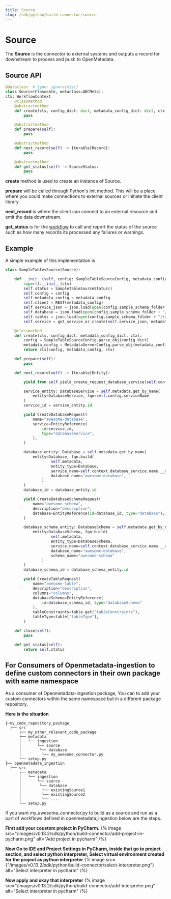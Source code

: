 ```yaml
---
title: Source
slug: /sdk/python/build-connector/source
---
```


# Source

The **Source** is the connector to external systems and outputs a record for downstream to process and push to OpenMetadata.

## Source API

```python
@dataclass  # type: ignore[misc]
class Source(Closeable, metaclass=ABCMeta):
ctx: WorkflowContext
    @classmethod
    @abstractmethod
    def create(cls, config_dict: dict, metadata_config_dict: dict, ctx: WorkflowContext) -> "Source":
        pass

    @abstractmethod
    def prepare(self):
        pass

    @abstractmethod
    def next_record(self) -> Iterable[Record]:
        pass

    @abstractmethod
    def get_status(self) -> SourceStatus:
        pass
```

**create** method is used to create an instance of Source.

**prepare** will be called through Python's init method. This will be a place where you could make connections to external sources or initiate the client library.

**next_record** is where the client can connect to an external resource and emit the data downstream.

**get_status** is for the [workflow](https://github.com/open-metadata/OpenMetadata/blob/main/ingestion/src/metadata/ingestion/api/workflow.py) to call and report the status of the source such as how many records its processed any failures or warnings.

## Example

A simple example of this implementation is

```python
class SampleTablesSource(Source):

    def __init__(self, config: SampleTableSourceConfig, metadata_config: MetadataServerConfig, ctx):
        super().__init__(ctx)
        self.status = SampleTableSourceStatus()
        self.config = config
        self.metadata_config = metadata_config
        self.client = REST(metadata_config)
        self.service_json = json.load(open(config.sample_schema_folder + "/service.json", 'r'))
        self.database = json.load(open(config.sample_schema_folder + "/database.json", 'r'))
        self.tables = json.load(open(config.sample_schema_folder + "/tables.json", 'r'))
        self.service = get_service_or_create(self.service_json, metadata_config)

    @classmethod
    def create(cls, config_dict, metadata_config_dict, ctx):
        config = SampleTableSourceConfig.parse_obj(config_dict)
        metadata_config = MetadataServerConfig.parse_obj(metadata_config_dict)
        return cls(config, metadata_config, ctx)

    def prepare(self):
        pass

    def next_record(self) -> Iterable[Entity]:

        yield from self.yield_create_request_database_service(self.config)

        service_entity: DatabaseService = self.metadata.get_by_name(
            entity=DatabaseService, fqn=self.config.serviceName
        )
        service_id = service_entity.id

        yield CreateDatabaseRequest(
            name="awesome-database",
            service=EntityReference(
                id=service_id,
                type="databaseService",
            ),
        )

        database_entity: Database = self.metadata.get_by_name(
            entity=Database, fqn.build(
                    self.metadata,
                    entity_type=Database,
                    service_name=self.context.database_service.name.__root__,
                    database_name="awesome-database",
                )
        )
        database_id = database_entity.id

        yield CreateDatabaseSchemaRequest(
            name="awesome-schema",
            description="description",
            database=EntityReference(id=database_id, type="database"),
        )

        database_schema_entity: DatabaseSchema = self.metadata.get_by_name(
            entity=DatabaseSchema, fqn.build(
                    self.metadata,
                    entity_type=DatabaseSchema,
                    service_name=self.context.database_service.name.__root__,
                    database_name="awesome-database",
                    schema_name="awesome-schema"
                )
        )
        database_schema_id = database_schema_entity.id

        yield CreateTableRequest(
            name="awesome-table",
            description="description",
            columns="columns",
            databaseSchema=EntityReference(
                id=database_schema_id, type="databaseSchema"
            ),
            tableConstraints=table.get("tableConstraints"),
            tableType=table["tableType"],
        )

    def close(self):
        pass

    def get_status(self):
        return self.status
```

## For Consumers of Openmetadata-ingestion to define custom connectors in their own package with same namespace

As a consumer of Openmetadata-ingestion package, You can to add your custom connectors within the same namespace but in a different package repository.


**Here is the situation**

```
├─my_code_repository_package
  ├── src
      ├── my_other_relevant_code_package
      ├── metadata
      │   └── ingestion
      │       └── source
      │        └── database
      │         └── my_awesome_connector.py
      └── setup.py
├── openmetadata_ingestion
  ├── src
      ├── metadata
      │   └── ingestion
      │       └── source
      │        └── database
      │         └── existingSource1
      |         └── existingSource2
      |         └── ....
      └── setup.py
```

If you want my_awesome_connector.py to build as a source and run as a part of workflows defined in openmetadata_ingestion below are the steps.


**First add your coustom project in PyCharm.**
{% image
src="/images/v0.13.2/sdk/python/build-connector/add-project-in-pycharm.png"
alt="Add project in pycharm"
 /%}


**Now Go to IDE and Project Settings in PyCharm, inside that go to project section, and select python interpreter, Select virtual environment created for the project as python interpreter**
{% image
src={"/images/v0.13.2/sdk/python/build-connector/select-interpreter.png"}
alt="Select interpreter in pycharm"
 /%}


**Now apply and okay that interpreter**
{% image
src="/images/v0.13.2/sdk/python/build-connector/add-interpreter.png"
alt="Select interpreter in pycharm"
 /%}
